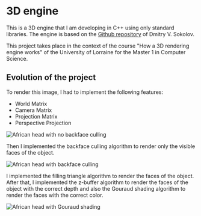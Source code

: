 # 3D engine

This is a 3D engine that I am developing in C++ using only standard libraries.
The engine is based on the [Github repository](https://github.com/ssloy/tinyrenderer) of Dmitry V. Sokolov.

This project takes place in the context of the course "How a 3D rendering engine works" of the University of Lorraine for the Master 1 in Computer Science.

## Evolution of the project

To render this image, I had to implement the following features:

-   World Matrix
-   Camera Matrix
-   Projection Matrix
-   Perspective Projection

![African head with no backface culling](gif/african_head_no-backface_culling.gif)

Then I implemented the backface culling algorithm to render only the visible faces of the object.

![African head with backface culling](gif/african_head_backface_culling.gif)

I implemented the filling triangle algorithm to render the faces of the object.
After that, I implemented the z-buffer algorithm to render the faces of the object with the correct depth and also the Gouraud shading algorithm to render the faces with the correct color.

![African head with Gouraud shading](gif/african_head_gouraud_shading.gif)
